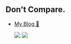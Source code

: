 ## Don't Compare.

- [My Blog 🥰](https://NothingToSay0031.github.io/)


  <img class="img" src="https://github-readme-stats.vercel.app/api?username=NothingToSay0031&count_private=true&show_icons=true" />


  <img class="img" src="https://github-readme-stats.vercel.app/api/top-langs/?username=NothingToSay0031&exclude_repo=NothingToSay0031.github.io&hide=javascript,html,perl&layout=compact" />
